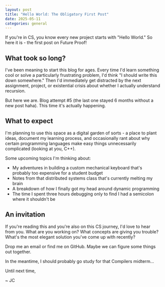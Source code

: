 ```yaml
---
layout: post
title: "Hello World: The Obligatory First Post"
date: 2025-05-11
categories: general
---
```


If you're in CS, you know every new project starts with "Hello World." So here it is - the first post on Future Proof!

## What took so long?

I've been meaning to start this blog for ages. Every time I'd learn something cool or solve a particularly frustrating problem, I'd think "I should write this down somewhere." Then I'd immediately get distracted by the next assignment, project, or existential crisis about whether I actually understand recursion.

But here we are. Blog attempt #5 (the last one stayed 6 months without a new post haha). This time it's actually happening.

## What to expect

I'm planning to use this space as a digital garden of sorts - a place to plant ideas, document my learning process, and occasionally rant about why certain programming languages make easy things unnecessarily complicated (looking at you, C++).

Some upcoming topics I'm thinking about:

- My adventures in building a custom mechanical keyboard that's probably too expensive for a student budget
- Notes from that distributed systems class that's currently melting my brain
- A breakdown of how I finally got my head around dynamic programming
- The time I spent three hours debugging only to find I had a semicolon where it shouldn't be

## An invitation

If you're reading this and you're also on this CS journey, I'd love to hear from you. What are you working on? What concepts are giving you trouble? What's the most elegant solution you've come up with recently?

Drop me an email or find me on GitHub. Maybe we can figure some things out together.

In the meantime, I should probably go study for that Compilers midterm...

Until next time,

~ JC
